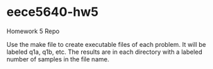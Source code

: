 # eece5640-hw5
Homework 5 Repo

Use the make file to create executable files of each problem. It will be labeled q1a, q1b, etc. The results are in each directory with a labeled number of samples in the file name.
